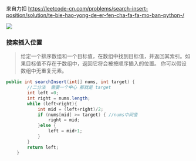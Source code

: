 来自力扣
https://leetcode-cn.com/problems/search-insert-position/solution/te-bie-hao-yong-de-er-fen-cha-fa-fa-mo-ban-python-/

![](https://pic.leetcode-cn.com/1598340841-tpXMfu-file_1598340837988)


### 搜索插入位置
> 给定一个排序数组和一个目标值，在数组中找到目标值，并返回其索引。如果目标值不存在于数组中，返回它将会被按顺序插入的位置。
你可以假设数组中无重复元素。

```java
public int searchInsert(int[] nums, int target) {
        //二分法  需要一个中心 那就是 target
        int left =0;
        int right = nums.length;
        while (left<right){
            int mid = (left+right)/2;
            if (nums[mid] >= target) { //nums中间值
                right = mid;
            }else {
                left = mid+1;
            }
        }
        return left;
    }
```
